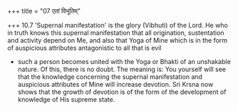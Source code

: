 +++
title = "07 एतां विभूतिम्"

+++
10.7 'Supernal manifestation' is the glory (Vibhuti) of the Lord. He who
in truth knows this supernal manifestation that all origination,
sustentation and activity depend on Me, and also that Yoga of Mine which
is in the form of auspicious attributes antagonistic to all that is evil
- such a person becomes united with the Yoga or Bhakti of an unshakable
nature. Of this, there is no doubt. The meaning is: You yourself will
see that the knowledge concerning the supernal manifestation and
auspicious attributes of Mine will increase devotion. Sri Krsna now
shows that the growth of devotion is of the form of the development of
knowledge of His supreme state.

